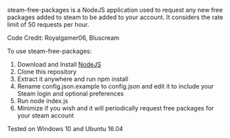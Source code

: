 steam-free-packages is a NodeJS application used to request any new free packages added to steam to be added to your account. It considers the rate limit of 50 requests per hour.

Code Credit: Royalgamer06, Bluscream

To use steam-free-packages:

1. Download and Install [NodeJS](https://nodejs.org/en/)
2. Clone this repository
3. Extract it anywhere and run npm install
4. Rename config.json.example to config.json and edit it to include your Steam login and optional preferences
5. Run node index.js
6. Minimize if you wish and it will periodically request free packages for your steam account

Tested on Windows 10 and Ubuntu 16.04
